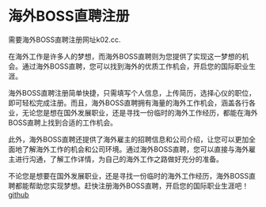 # 海外BOSS直聘注册

需要海外BOSS直聘注册网址k02.cc.

在海外工作是许多人的梦想，而海外BOSS直聘则为您提供了实现这一梦想的机会。通过海外BOSS直聘，您可以找到海外的优质工作机会，开启您的国际职业生涯。

海外BOSS直聘注册简单快捷，只需填写个人信息，上传简历，选择心仪的职位，即可轻松完成注册。而且，海外BOSS直聘拥有海量的海外工作机会，涵盖各行各业，无论您是想在国外发展职业，还是寻找一份临时的海外工作经历，都能在海外BOSS直聘上找到合适的工作机会。

此外，海外BOSS直聘还提供了海外雇主的招聘信息和公司介绍，让您可以更加全面地了解海外工作的机会和公司环境。通过海外BOSS直聘，您可以直接与海外雇主进行沟通，了解工作详情，为自己的海外工作之路做好充分的准备。

不论您是想要在国外发展职业，还是寻找一份临时的海外工作经历，海外BOSS直聘都能帮助您实现梦想。赶快注册海外BOSS直聘，开启您的国际职业生涯吧！[github](https://github.com)
